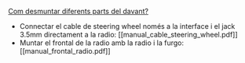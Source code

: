 [Com desmuntar diferents parts del davant?](https://www.youtube.com/watch?v=-XIykj2eSNw)

- Connectar el cable de steering wheel només a la interface i el jack 3.5mm directament a la radio: [[manual_cable_steering_wheel.pdf]]
- Muntar el frontal de la radio amb la radio i la furgo: [[manual_frontal_radio.pdf]]


